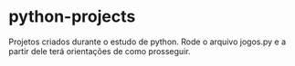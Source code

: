 # python-projects
Projetos criados durante o estudo de python.
Rode o arquivo jogos.py e a partir dele terá orientações de como prosseguir.
